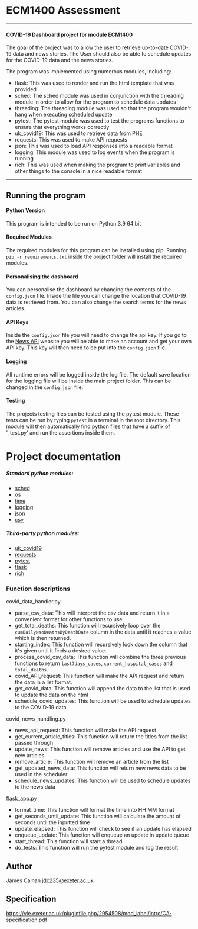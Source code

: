 # ECM1400 Assessment

---

#### COVID-19 Dashboard project for module ECM1400

 The goal of the project was to allow the user to retrieve up-to-date COVID-19 data and news stories.
 The User should also be able to schedule updates for the COVID-19 data and the news stories.
 
 The program was implemented using numerous modules, including:
 - flask: This was used to render and run the html template that was provided
 - sched: The sched module was used in conjunction with the threading module in order to 
 allow for the program to schedule data updates
 - threading: The threading module was used so that the program wouldn't hang when executing
 scheduled update
 - pytest: The pytest module was used to test the programs functions to ensure that everything
 works correctly
 - uk_covid19: This was used to retrieve data from PHE
 - requests: This was used to make API requests
 - json: This was used to load API responses into a readable format
 - logging: This module was used to log events when the program is running
 - rich: This was used when making the program to print variables and other
 things to the console in a nice readable format

---

 ## Running the program

 #### Python Version
 This program is intended to be run on Python 3.9 64 bit

 #### Required Modules
 The required modules for this program can be installed using pip.
 Running `pip -r requirements.txt` inside the project folder will install
 the required modules.

 #### Personalising the dashboard
 You can personalise the dashboard by changing the contents of the `config.json` file.
 Inside the file you can change the location that COVID-19 data is retrieved from.
 You can also change the search terms for the news articles.

 #### API Keys
 Inside the `config.json` file you will need to change the api key.
 If you go to the [News API](https://newsapi.org/) website you will be able to make
 an account and get your own API key. This key will then need to be put into the 
 `config.json` file.

 #### Logging
 All runtime errors will be logged inside the log file. The default save location for the logging
 file will be inside the main project folder. This can be changed in the `config.json` file.

 #### Testing
 The projects testing files can be tested using the pytest module. These tests can be run 
 by typing `pytest` in a terminal in the root directory. This module will then automatically
 find python files that have a suffix of '_test.py' and run the assertions inside them.

 # Project documentation
 ##### Standard python modules:
 - [sched](https://docs.python.org/3/library/sched.html)
 - [os](https://docs.python.org/3/library/os.html)
 - [time](https://docs.python.org/3/library/time.html)
 - [logging](https://docs.python.org/3/library/logging.html)
 - [json](https://docs.python.org/3/library/json.html)
 - [csv](https://docs.python.org/3/library/csv.html)

 ##### Third-party python modules:
 - [uk_covid19](https://publichealthengland.github.io/coronavirus-dashboard-api-python-sdk/)
 - [requests](https://pypi.org/project/requests/)
 - [pytest](https://docs.pytest.org/en/6.2.x/)
 - [flask](https://flask.palletsprojects.com/en/2.0.x/)
 - [rich](https://github.com/willmcgugan/rich)

 ### Function descriptions

 covid_data_handler.py
 - parse_csv_data: This will interpret the csv data and return it in 
 a convenient format for other functions to use.
 - get_total_deaths: This function will recursively loop over the `cumDailyNsoDeathsByDeathDate` column
 in the data until it reaches a value which is then returned.
 - starting_index: This function will recursively look down the column that
 it's given until it finds a desired value.
 - process_covid_csv_data: This function will combine the three previous functions
 to return `last7days_cases`, `current_hospital_cases` and `total_deaths`.
 - covid_API_request: This function will make the API request and return
 the data in a list format.
 - get_covid_data: This function will append the data to the list that is used
 to update the data on the html
 - schedule_covid_updates: This function will be used to schedule updates to the COVID-19 data
 
 covid_news_handling.py
 - news_api_request: This function will make the API request
 - get_current_article_titles: This function will return the titles from the list passed through
 - update_news: This function will remove articles and use the API to get new articles
 - remove_article: This function will remove an article from the list
 - get_updated_news_data: This function will return new news data to be used in the scheduler
 - schedule_news_updates: This function will be used to schedule updates to the news data

 flask_app.py
 - format_time: This function will format the time into HH:MM format
 - get_seconds_until_update: This function will calculate the amount of seconds
 until the inputted time
 - update_elapsed: This function will check to see if an update has elapsed
 - enqueue_update: This function will enqueue an update in update queue
 - start_thread: This function will start a thread
 - do_tests: This function will run the pytest module and log the result
 
 ## Author
 James Calnan
 jdc235@exeter.ac.uk
 
 ## Specification
 https://vle.exeter.ac.uk/pluginfile.php/2954508/mod_label/intro/CA-specification.pdf
 
